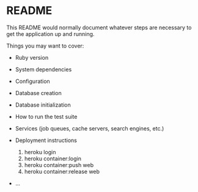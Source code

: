 # README

This README would normally document whatever steps are necessary to get the
application up and running.

Things you may want to cover:

* Ruby version

* System dependencies

* Configuration

* Database creation

* Database initialization

* How to run the test suite

* Services (job queues, cache servers, search engines, etc.)

* Deployment instructions
  1. heroku login
  2. heroku container:login
  3. heroku container:push web
  4. heroku container:release web

* ...
